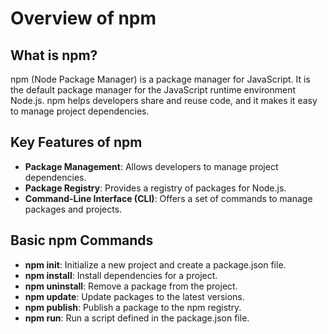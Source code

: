 # Overview of npm

## What is npm?

npm (Node Package Manager) is a package manager for JavaScript. It is the default package manager for the JavaScript runtime environment Node.js. npm helps developers share and reuse code, and it makes it easy to manage project dependencies.

## Key Features of npm

- **Package Management**: Allows developers to manage project dependencies.
- **Package Registry**: Provides a registry of packages for Node.js.
- **Command-Line Interface (CLI)**: Offers a set of commands to manage packages and projects.

## Basic npm Commands

- **npm init**: Initialize a new project and create a package.json file.
- **npm install**: Install dependencies for a project.
- **npm uninstall**: Remove a package from the project.
- **npm update**: Update packages to the latest versions.
- **npm publish**: Publish a package to the npm registry.
- **npm run**: Run a script defined in the package.json file.
